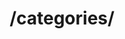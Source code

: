 ---
title: /categories/
position_number: 1.3
type: post
description: Получить список категорий
parameters:
  - name: sites
    content: Массив с id бирж
content_markdown: |-
  Возвращает массив категорий и подкатегорий.
left_code_blocks:
  - code_block: |-
        <?php
        $base = 'https://api.jobned.com/v1';
        $ch = curl_init($base . '/categories/');
        $token = 'Your API key';
        $data = array(
            "sites" => [1,2] // массив бирж
        );
        $data_string = json_encode($data);
        curl_setopt($ch, CURLOPT_RETURNTRANSFER, 1);
        curl_setopt($ch, CURLOPT_FOLLOWLOCATION, 1);
        curl_setopt($ch, CURLOPT_CUSTOMREQUEST, "POST");
        curl_setopt($ch, CURLOPT_POSTFIELDS, $data_string);
        curl_setopt($ch, CURLOPT_HEADER, false);
        curl_setopt($ch, CURLOPT_SSL_VERIFYPEER, false);
        curl_setopt($ch, CURLOPT_SSL_VERIFYHOST, false);
        $authorization = 'Authorization: Bearer ' . $token;
        curl_setopt($ch, CURLOPT_HTTPHEADER, array($authorization));
        $responce = curl_exec($ch);
        curl_close($ch);
        $responce = json_decode($responce, true);
        var_dump($responce);
        ?>
    title: Пример запроса php
    language: php
right_code_blocks:
  - code_block: |2-
      [
        {
            "id": "1",
            "site_id": "1",
            "name": "Разработка сайтов",
            "subcategories": [
                {
                    "id": "1",
                    "site_id": "1",
                    "category_id": "1",
                    "name": "Копирайтинг"
                },
                {
                    "id": "2",
                    "site_id": "1",
                    "category_id": "1",
                    "name": "Веб-программирование"
                }
            ]
        },
        {
            "id": "21",
            "site_id": "2",
            "name": "Программирование",
            "subcategories": [
                {
                    "id": "243",
                    "site_id": "2",
                    "category_id": "21",
                    "name": "1C"
                },
                {
                    "id": "244",
                    "site_id": "2",
                    "category_id": "21",
                    "name": "Blockchain"
                },
            ]
        }
      ]
    title: Response
    language: json
  - code_block: |2-
      {
        "error": "Site id is required"
      }
    title: Error
    language: json
---